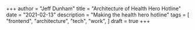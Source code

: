 +++
author = "Jeff Dunham"
title = "Architecture of Health Hero Hotline"
date = "2021-02-13"
description = "Making the health hero hotline"
tags = [
    "frontend",
    "architecture",
    "tech",
    "work",
]
draft = true
+++